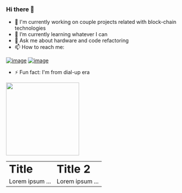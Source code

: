 ### Hi there 👋

- 🔭 I'm currently working on couple projects related with block-chain technologies
- 🌱 I’m currently learning whatever I can
- 💬 Ask me about hardware and code refactoring
- 📫 How to reach me: 

[![image](https://img.shields.io/badge/LinkedIn-0077B5?style=for-the-badge&logo=linkedin&logoColor=white)](https://www.linkedin.com/in/vitaliy-vorobyev) [![image](https://img.shields.io/badge/Medium-12100E?style=for-the-badge&logo=medium&logoColor=whit)](https://vvitali.medium.com/)

- ⚡ Fun fact: I'm from dial-up era
<img src="https://user-images.githubusercontent.com/20162801/114292144-73795e00-9a5a-11eb-9ad1-0d396222c33a.png" width="200"> 

<!--
**Vvitali/Vvitali** is a ✨ _special_ ✨ repository because its `README.md` (this file) appears on your GitHub profile.
- 😄 Pronouns: ...

-->
<table border="0">
 <tr>
    <td><b style="font-size:30px">Title</b></td>
    <td><b style="font-size:30px">Title 2</b></td>
 </tr>
 <tr>
    <td>Lorem ipsum ...</td>
    <td>Lorem ipsum ...</td>
 </tr>
</table>
